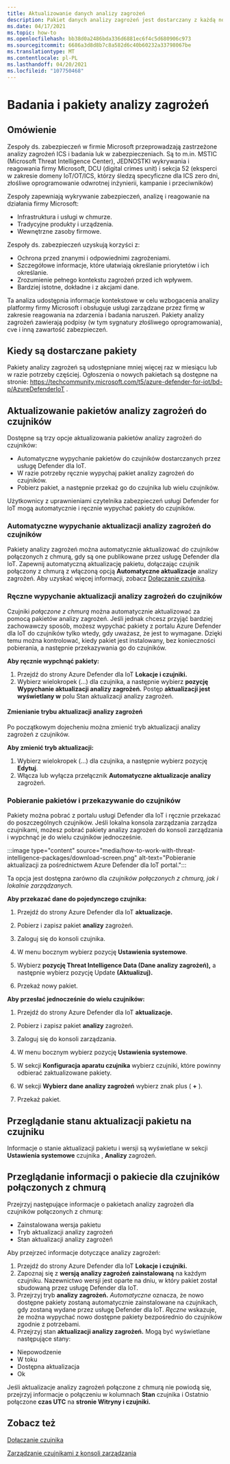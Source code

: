 ```yaml
---
title: Aktualizowanie danych analizy zagrożeń
description: Pakiet danych analizy zagrożeń jest dostarczany z każdą nową wersją usługi Defender dla IoT lub w razie potrzeby między wydaniami.
ms.date: 04/17/2021
ms.topic: how-to
ms.openlocfilehash: bb38d0a2486bda336d6881ec6f4c5d680906c973
ms.sourcegitcommit: 6686a3d8d8b7c8a582d6c40b60232a33798067be
ms.translationtype: MT
ms.contentlocale: pl-PL
ms.lasthandoff: 04/20/2021
ms.locfileid: "107750468"
---
```

# <a name="threat-intelligence-research-and-packages"></a>Badania i pakiety analizy zagrożeń #
## <a name="overview"></a>Omówienie ##

Zespoły ds. zabezpieczeń w firmie Microsoft przeprowadzają zastrzeżone analizy zagrożeń ICS i badania luk w zabezpieczeniach. Są to m.in. MSTIC (Microsoft Threat Intelligence Center), JEDNOSTKI wykrywania i reagowania firmy Microsoft, DCU (digital crimes unit) i sekcja 52 (eksperci w zakresie domeny IoT/OT/ICS, którzy śledzą specyficzne dla ICS zero dni, złośliwe oprogramowanie odwrotnej inżynierii, kampanie i przeciwników)

Zespoły zapewniają wykrywanie zabezpieczeń, analizę i reagowanie na działania firmy Microsoft:

- Infrastruktura i usługi w chmurze.
- Tradycyjne produkty i urządzenia.
- Wewnętrzne zasoby firmowe.

Zespoły ds. zabezpieczeń uzyskują korzyści z:

- Ochrona przed znanymi i odpowiednimi zagrożeniami.
- Szczegółowe informacje, które ułatwiają określanie priorytetów i ich określanie.
- Zrozumienie pełnego kontekstu zagrożeń przed ich wpływem.
- Bardziej istotne, dokładne i z akcjami dane.

Ta analiza udostępnia informacje kontekstowe w celu wzbogacenia analizy platformy firmy Microsoft i obsługuje usługi zarządzane przez firmę w zakresie reagowania na zdarzenia i badania naruszeń. Pakiety analizy zagrożeń zawierają podpisy (w tym sygnatury złośliwego oprogramowania), cve i inną zawartość zabezpieczeń.

## <a name="when-are-packages-delivered"></a>Kiedy są dostarczane pakiety ##

Pakiety analizy zagrożeń są udostępniane mniej więcej raz w miesiącu lub w razie potrzeby częściej. Ogłoszenia o nowych pakietach są dostępne na stronie: https://techcommunity.microsoft.com/t5/azure-defender-for-iot/bd-p/AzureDefenderIoT . 

## <a name="update-threat-intelligence-packages-to-your-sensors"></a>Aktualizowanie pakietów analizy zagrożeń do czujników ##

Dostępne są trzy opcje aktualizowania pakietów analizy zagrożeń do czujników:

- Automatyczne wypychanie pakietów do czujników dostarczanych przez usługę Defender dla IoT.
- W razie potrzeby ręcznie wypychaj pakiet analizy zagrożeń do czujników.
- Pobierz pakiet, a następnie przekaż go do czujnika lub wielu czujników.

Użytkownicy z uprawnieniami czytelnika zabezpieczeń usługi Defender for IoT mogą automatycznie i ręcznie wypychać pakiety do czujników.

### <a name="automatically-push-threat-intelligence-updates-to-sensors"></a>Automatyczne wypychanie aktualizacji analizy zagrożeń do czujników ###

Pakiety analizy zagrożeń można automatycznie aktualizować *do* czujników połączonych z chmurą, gdy są one publikowane przez usługę Defender dla IoT. Zapewnij automatyczną aktualizację pakietu, dołączając czujnik połączony z chmurą z włączoną opcją **Automatyczne aktualizacje** analizy zagrożeń. Aby uzyskać więcej informacji, zobacz [Dołączanie czujnika](getting-started.md#onboard-a-sensor).

### <a name="manually-push-threat-intelligence-updates-to-sensors"></a>Ręczne wypychanie aktualizacji analizy zagrożeń do czujników ###

Czujniki *połączone z chmurą* można automatycznie aktualizować za pomocą pakietów analizy zagrożeń. Jeśli jednak chcesz przyjąć bardziej zachowawczy sposób, możesz wypychać pakiety z portalu Azure Defender dla IoT do czujników tylko wtedy, gdy uważasz, że jest to wymagane.
Dzięki temu można kontrolować, kiedy pakiet jest instalowany, bez konieczności pobierania, a następnie przekazywania go do czujników.

**Aby ręcznie wypchnąć pakiety:**

1. Przejdź do strony Azure Defender dla IoT **Lokacje i czujniki.**
1. Wybierz wielokropek (...) dla czujnika, a następnie wybierz **pozycję Wypychanie aktualizacji analizy zagrożeń.** Postęp **aktualizacji jest wyświetlany w** polu Stan aktualizacji analizy zagrożeń.

#### <a name="change-the-threat-intelligence-update-mode"></a>Zmienianie trybu aktualizacji analizy zagrożeń ####

Po początkowym dojecheniu można zmienić tryb aktualizacji analizy zagrożeń z czujników.

**Aby zmienić tryb aktualizacji:**

1. Wybierz wielokropek (...) dla czujnika, a następnie wybierz pozycję **Edytuj**.
1. Włącza lub wyłącza przełącznik **Automatyczne aktualizacje analizy** zagrożeń.

### <a name="download-packages-and-upload-to-sensors"></a>Pobieranie pakietów i przekazywanie do czujników ###

Pakiety można pobrać z portalu usługi Defender dla IoT i ręcznie przekazać do poszczególnych czujników. Jeśli lokalna konsola zarządzania zarządza czujnikami, możesz pobrać pakiety analizy zagrożeń do konsoli zarządzania i wypchnąć je do wielu czujników jednocześnie.

:::image type="content" source="media/how-to-work-with-threat-intelligence-packages/download-screen.png" alt-text="Pobieranie aktualizacji za pośrednictwem Azure Defender dla IoT portal.":::

Ta opcja jest dostępna zarówno dla *czujników połączonych z chmurą,* *jak i lokalnie zarządzanych.*

**Aby przekazać dane do pojedynczego czujnika:**

1. Przejdź do strony Azure Defender dla IoT **aktualizacje.**

2. Pobierz i zapisz pakiet **analizy** zagrożeń.

3. Zaloguj się do konsoli czujnika.

4. W menu bocznym wybierz pozycję **Ustawienia systemowe**.

5. Wybierz **pozycję Threat Intelligence Data (Dane analizy zagrożeń),** a następnie wybierz pozycję Update **(Aktualizuj).**

6. Przekaż nowy pakiet.

**Aby przesłać jednocześnie do wielu czujników:**

1. Przejdź do strony Azure Defender dla IoT **aktualizacje.**

2. Pobierz i zapisz pakiet **analizy** zagrożeń.

3. Zaloguj się do konsoli zarządzania.

4. W menu bocznym wybierz pozycję **Ustawienia systemowe**.

5. W sekcji **Konfiguracja aparatu czujnika** wybierz czujniki, które powinny odbierać zaktualizowane pakiety.  

6. W sekcji **Wybierz dane analizy zagrożeń** wybierz znak plus ( **+** ).

7. Przekaż pakiet.

## <a name="review-package-update-status-on-the-sensor"></a>Przeglądanie stanu aktualizacji pakietu na czujniku ##

Informacje o stanie aktualizacji pakietu i wersji są wyświetlane w sekcji **Ustawienia systemowe** czujnika , **Analizy** zagrożeń.  

## <a name="review-package-information-for-cloud-connected-sensors"></a>Przeglądanie informacji o pakiecie dla czujników połączonych z chmurą ##

Przejrzyj następujące informacje o pakietach analizy zagrożeń dla czujników połączonych z chmurą:

- Zainstalowana wersja pakietu
- Tryb aktualizacji analizy zagrożeń
- Stan aktualizacji analizy zagrożeń

Aby przejrzeć informacje dotyczące analizy zagrożeń:

1. Przejdź do strony Azure Defender dla IoT **Lokacje i czujniki.**
1. Zapoznaj się z **wersją analizy zagrożeń zainstalowaną** na każdym czujniku. Nazewnictwo wersji jest oparte na dniu, w który pakiet został sbudowaną przez usługę Defender dla IoT.
1. Przejrzyj tryb **analizy zagrożeń.** *Automatyczne* oznacza, że nowo dostępne pakiety zostaną automatycznie zainstalowane na czujnikach, gdy zostaną wydane przez usługę Defender dla IoT. *Ręczne* wskazuje, że można wypychać nowo dostępne pakiety bezpośrednio do czujników zgodnie z potrzebami.
1. Przejrzyj stan **aktualizacji analizy zagrożeń.** Mogą być wyświetlane następujące stany:

- Niepowodzenie
- W toku
- Dostępna aktualizacja
- Ok

Jeśli aktualizacje analizy zagrożeń połączone z chmurą nie powiodą się, przejrzyj informacje o połączeniu w kolumnach **Stan** czujnika i Ostatnio połączone **czas UTC** na **stronie Witryny i czujniki.** 

## <a name="see-also"></a>Zobacz też

[Dołączanie czujnika](getting-started.md#onboard-a-sensor)

[Zarządzanie czujnikami z konsoli zarządzania](how-to-manage-sensors-from-the-on-premises-management-console.md)